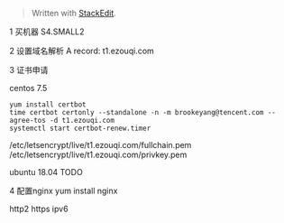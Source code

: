 


> Written with [StackEdit](https://stackedit.io/).


1 买机器
S4.SMALL2

2 设置域名解析
A record: t1.ezouqi.com

3 证书申请

centos 7.5
```
yum install certbot
time certbot certonly --standalone -n -m brookeyang@tencent.com --agree-tos -d t1.ezouqi.com
systemctl start certbot-renew.timer
```
/etc/letsencrypt/live/t1.ezouqi.com/fullchain.pem
/etc/letsencrypt/live/t1.ezouqi.com/privkey.pem


ubuntu 18.04
TODO

4 配置nginx
yum install nginx

http2
https
ipv6

<!--stackedit_data:
eyJoaXN0b3J5IjpbODM0NTc4NjY3LC04NDcwMDA5MTYsMjEwMj
IxMTIyMSwtMjY3Njk1NTY4XX0=
-->